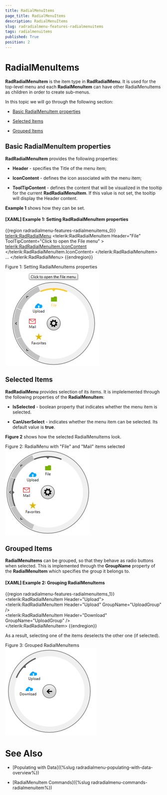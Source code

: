 ```yaml
---
title: RadialMenuItems
page_title: RadialMenuItems
description: RadialMenuItems
slug: radradialmenu-features-radialmenuitems
tags: radialmenuitems
published: True
position: 2
---
```


# RadialMenuItems

__RadRadialMenuItem__ is the item type in __RadRadialMenu__. It is used for the top-level menu and each __RadialMenuItem__ can have other RadialMenuItems as children in order to create sub-menus.

In this topic we will go through the following section:

* [Basic RadialMenuItem properties](#basic-radialmenuitem-properties)

* [Selected Items](#selected-items)

* [Grouped Items](#grouped-items)

## Basic RadialMenuItem properties

__RadRadialMenuItem__ provides the following properties:        

* __Header__ - specifies the Title of the menu item;            

* __IconContent__ - defines the icon associated with the menu item;            

* __ToolTipContent__ -  defines the content that will be visualized in the tooltip for the current __RadRadialMenuItem__. If this value is not set, the tooltip will display the Header content.            

__Example 1__ shows how they can be set.        

#### __[XAML] Example 1: Setting RadRadialMenuItem properties__

{{region radradialmenu-features-radialmenuitems_0}}
	<telerik:RadRadialMenu>
	    <telerik:RadRadialMenuItem Header="File" ToolTipContent="Click to open the File menu" >
	        <telerik:RadRadialMenuItem.IconContent>
	            <Path Data="F1M13,16L23,16L23,15C23,14 24,13 25,13L32,13C33,13 35,14.8 35,16L35,32L13,32L13,16z" 
	                Fill="#FF79B200" 
	                Height="16" 
	                Width="19" 
	                Stretch="Fill" 
	                Margin="0 0 0 4"/>
	        </telerik:RadRadialMenuItem.IconContent>
	    </telerik:RadRadialMenuItem>
	     ...
	</telerik:RadRadialMenu>
{{endregion}}

Figure 1: Setting RadialMenuItems properties
![Rad Radial Menu Menu Items 01](images/RadRadialMenu_MenuItems_01.png)

## Selected Items

__RadRadialMenu__ provides selection of its items. It is implelemented through the following properties of the __RadialMenuItem__:        

* __IsSelected__ - boolean property that indicates whether the menu item is selected.          

* __CanUserSelect__ - indicates whether the menu item can be selected. Its default value is __true__.          

__Figure 2__ shows how the selected RadialMenuItems look.       

Figure 2: RadialMenu with "File" and "Mail" items selected
![Rad Radial Menu Menu Items 02](images/RadRadialMenu_MenuItems_02.png)

## Grouped Items

__RadialMenuItems__ can be grouped, so that they behave as radio buttons when selected. This is implemented through the __GroupName__ property of the __RadialMenuItem__ which specifies the group it belongs to.         

#### __[XAML] Example 2: Grouping RadialMenuItems__

{{region radradialmenu-features-radialmenuitems_1}}
	<telerik:RadRadialMenuItem Header="Upload">              
	    <telerik:RadRadialMenuItem Header="Upload" GroupName="UploadGroup" />           
	    <telerik:RadRadialMenuItem Header="Download" GroupName="UploadGroup" />                    
	</telerik:RadRadialMenuItem>
{{endregion}}

As a result, selecting one of the items deselects the other one (if selected).

Figure 3: Grouped RadialMenuItems
![Rad Radial Menu Menu Items 03](images/RadRadialMenu_MenuItems_03.png)

# See Also

 * [Populating with Data]({%slug radradialmenu-populating-with-data-overview%})

 * [RadialMenuItem Commands]({%slug radradialmenu-commands-radialmenuitem%})
